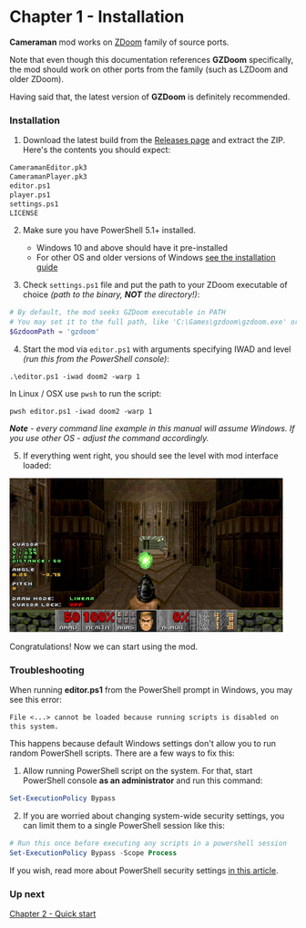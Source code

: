 # Chapter 1 - Installation

**Cameraman** mod works on [ZDoom](https://zdoom.org/) family of source ports. 

Note that even though this documentation references **GZDoom** specifically, the mod should work on other ports from the family (such as LZDoom and older ZDoom). 

Having said that, the latest version of **GZDoom** is definitely recommended.

### Installation

1. Download the latest build from the [Releases page](https://github.com/borogk/zdoom-cameraman/releases) and extract the ZIP. Here's the contents you should expect:
```
CameramanEditor.pk3
CameramanPlayer.pk3
editor.ps1
player.ps1
settings.ps1
LICENSE
```

2. Make sure you have PowerShell 5.1+ installed.
   - Windows 10 and above should have it pre-installed
   - For other OS and older versions of Windows [see the installation guide](https://docs.microsoft.com/en-us/powershell/scripting/install/installing-powershell)

3. Check `settings.ps1` file and put the path to your ZDoom executable of choice _(path to the binary, **NOT** the directory!)_:
```powershell
# By default, the mod seeks GZDoom executable in PATH 
# You may set it to the full path, like 'C:\Games\gzdoom\gzdoom.exe' or '/opt/gzdoom/gzdoom'
$GzdoomPath = 'gzdoom'  
```
4. Start the mod via `editor.ps1` with arguments specifying IWAD and level _(run this from the PowerShell console)_:
```
.\editor.ps1 -iwad doom2 -warp 1
```

In Linux / OSX use `pwsh` to run the script:
```
pwsh editor.ps1 -iwad doom2 -warp 1
```

_**Note** - every command line example in this manual will assume Windows. If you use other OS - adjust the command accordingly._

5. If everything went right, you should see the level with mod interface loaded:

![](img/editor-first-start.png)

Congratulations! Now we can start using the mod.

### Troubleshooting

When running **editor.ps1** from the PowerShell prompt in Windows, you may see this error:
```
File <...> cannot be loaded because running scripts is disabled on this system.
```

This happens because default Windows settings don't allow you to run random PowerShell scripts.
There are a few ways to fix this:

1. Allow running PowerShell script on the system. For that, start PowerShell console **as an administrator** and run this command:
```powershell
Set-ExecutionPolicy Bypass
```
2. If you are worried about changing system-wide security settings, you can limit them to a single PowerShell session like this:
```powershell
# Run this once before executing any scripts in a powershell session
Set-ExecutionPolicy Bypass -Scope Process
```

If you wish, read more about PowerShell security settings [in this article](https://www.netspi.com/blog/technical/network-penetration-testing/15-ways-to-bypass-the-powershell-execution-policy/).

### Up next

[Chapter 2 - Quick start](ch02.quick-start.md)
